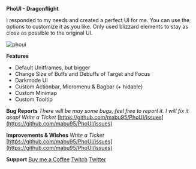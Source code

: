 **PhoUI - Dragonflight**

I responded to my needs and created a perfect UI for me. You can use the options to customize it as you like.
Only used blizzard elements to stay as close as possible to the original UI.

![phoui](https://media.forgecdn.net/attachments/589/509/small_frames.png])

**Features**
-   Default Unitframes, but bigger
-   Change Size of Buffs and Debuffs of Target and Focus
-   Darkmode UI
-   Custom Actionbar, Micromenu & Bagbar (+ hidable)
-   Custom Minimap
-   Custom Tooltip

**Bug Reports**
_There will be may some bugs, feel free to report it. I will fix it asap!_
_Write a Ticket_
[https://github.com/mabu95/PhoUI/issues](https://github.com/mabu95/PhoUI/issues)

**Improvements & Wishes**
_Write a Ticket_
[https://github.com/mabu95/PhoUI/issues](https://github.com/mabu95/PhoUI/issues)

**Support**
[Buy me a Coffee](https://www.buymeacoffee.com/mabu95 "Buy me a Coffee")
[Twitch](https://www.twitch.tv/phoyk)
[Twitter](https://twitter.com/phoykwow)
